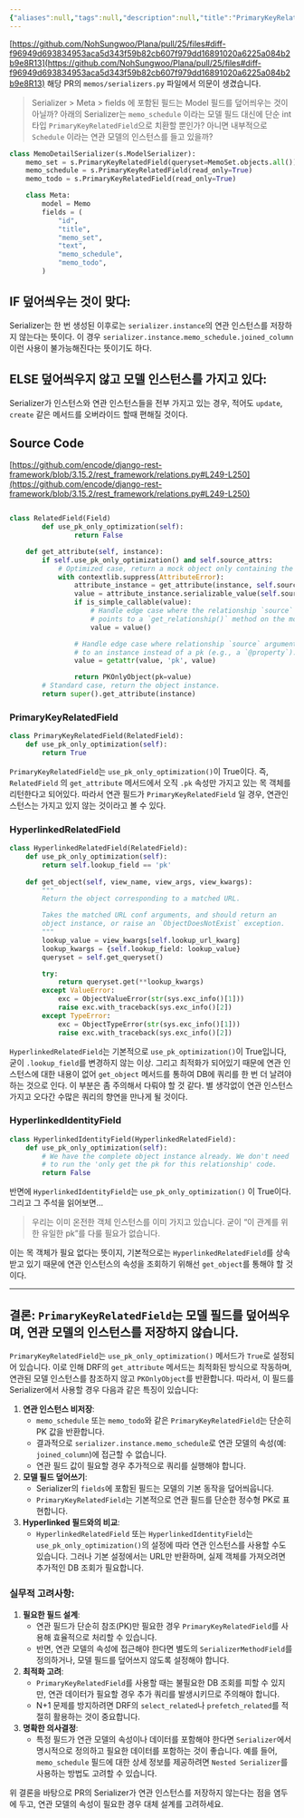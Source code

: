 ```yaml
---
{"aliases":null,"tags":null,"description":null,"title":"PrimaryKeyRelatedField는 모델 필드를 덮어씌우며, 연관 모델의 인스턴스를 저장하지 않습니다 {drf}","created":"2024-12-06T23:31:34","updated":"2024-12-06T23:35:26","dg-publish":true,"permalink":"/docs/PrimaryKeyRelatedField는 모델 필드를 덮어씌우며, 연관 모델의 인스턴스를 저장하지 않습니다 {drf}/","dgPassFrontmatter":true}
---
```


[https://github.com/NohSungwoo/Plana/pull/25/files#diff-f96949d693834953aca5d343f59b82cb607f979dd16891020a6225a084b2b9e8R13](https://github.com/NohSungwoo/Plana/pull/25/files#diff-f96949d693834953aca5d343f59b82cb607f979dd16891020a6225a084b2b9e8R13) 해당 PR의 `memos/serializers.py` 파일에서 의문이 생겼습니다.

> Serializer > Meta > fields 에 포함된 필드는 Model 필드를 덮어씌우는 것이 아닐까? 아래의 Serializer는 `memo_schedule` 이라는 모델 필드 대신에 단순 int 타입 `PrimaryKeyRelatedField`으로 치환할 뿐인가? 아니면 내부적으로 `Schedule` 이라는 연관 모델의 인스턴스를 들고 있을까?

```python
class MemoDetailSerializer(s.ModelSerializer):
    memo_set = s.PrimaryKeyRelatedField(queryset=MemoSet.objects.all())
    memo_schedule = s.PrimaryKeyRelatedField(read_only=True)
    memo_todo = s.PrimaryKeyRelatedField(read_only=True)

    class Meta:
        model = Memo
        fields = (
            "id",
            "title",
            "memo_set",
            "text",
            "memo_schedule",
            "memo_todo",
        )
```

## IF 덮어씌우는 것이 맞다:

Serializer는 한 번 생성된 이후로는 `serializer.instance`의 연관 인스턴스를 저장하지 않는다는 뜻이다. 이 경우 `serializer.instance.memo_schedule.joined_column` 이런 사용이 불가능해진다는 뜻이기도 하다.

## ELSE 덮어씌우지 않고 모델 인스턴스를 가지고 있다:

Serializer가 인스턴스와 연관 인스턴스들을 전부 가지고 있는 경우, 적어도 `update`, `create` 같은 메서드를 오버라이드 할때 편해질 것이다.

## Source Code

[https://github.com/encode/django-rest-framework/blob/3.15.2/rest_framework/relations.py#L249-L250](https://github.com/encode/django-rest-framework/blob/3.15.2/rest_framework/relations.py#L249-L250)

```python

class RelatedField(Field)
		def use_pk_only_optimization(self):
				return False

    def get_attribute(self, instance):
        if self.use_pk_only_optimization() and self.source_attrs:
            # Optimized case, return a mock object only containing the pk attribute.
            with contextlib.suppress(AttributeError):
                attribute_instance = get_attribute(instance, self.source_attrs[:-1])
                value = attribute_instance.serializable_value(self.source_attrs[-1])
                if is_simple_callable(value):
                    # Handle edge case where the relationship `source` argument
                    # points to a `get_relationship()` method on the model.
                    value = value()

                # Handle edge case where relationship `source` argument points
                # to an instance instead of a pk (e.g., a `@property`).
                value = getattr(value, 'pk', value)

                return PKOnlyObject(pk=value)
        # Standard case, return the object instance.
        return super().get_attribute(instance)

```

### PrimaryKeyRelatedField

```python
class PrimaryKeyRelatedField(RelatedField):
    def use_pk_only_optimization(self):
        return True
```

`PrimaryKeyRelatedField`는 `use_pk_only_optimization()`이 True이다. 즉, `RelatedField` 의 `get_attribute` 메서드에서 오직 `.pk` 속성만 가지고 있는 목 객체를 리턴한다고 되어있다. 따라서 연관 필드가 `PrimaryKeyRelatedField` 일 경우, 연관인스턴스는 가지고 있지 않는 것이라고 볼 수 있다.

### HyperlinkedRelatedField

```python
class HyperlinkedRelatedField(RelatedField):
    def use_pk_only_optimization(self):
        return self.lookup_field == 'pk'
        
    def get_object(self, view_name, view_args, view_kwargs):
        """
        Return the object corresponding to a matched URL.

        Takes the matched URL conf arguments, and should return an
        object instance, or raise an `ObjectDoesNotExist` exception.
        """
        lookup_value = view_kwargs[self.lookup_url_kwarg]
        lookup_kwargs = {self.lookup_field: lookup_value}
        queryset = self.get_queryset()

        try:
            return queryset.get(**lookup_kwargs)
        except ValueError:
            exc = ObjectValueError(str(sys.exc_info()[1]))
            raise exc.with_traceback(sys.exc_info()[2])
        except TypeError:
            exc = ObjectTypeError(str(sys.exc_info()[1]))
            raise exc.with_traceback(sys.exc_info()[2])
```

`HyperlinkedRelatedField`는 기본적으로 `use_pk_optimization()`이 True입니다, 굳이 `.lookup_field`를 변경하지 않는 이상. 그리고 최적화가 되어있기 때문에 연관 인스턴스에 대한 내용이 없어 `get_object` 메서드를 통하여 DB에 쿼리를 한 번 더 날려야 하는 것으로 인다. 이 부분은 좀 주의해서 다뤄야 할 것 같다. 별 생각없이 연관 인스턴스 가지고 오다간 수많은 쿼리의 향연을 만나게 될 것이다.

### HyperlinkedIdentityField

```python
class HyperlinkedIdentityField(HyperlinkedRelatedField):
    def use_pk_only_optimization(self):
        # We have the complete object instance already. We don't need
        # to run the 'only get the pk for this relationship' code.
        return False
```

반면에 `HyperlinkedIdentityField`는 `use_pk_only_optimization()` 이 True이다. 그리고 그 주석을 읽어보면…

> 우리는 이미 온전한 객체 인스턴스를 이미 가지고 있습니다. 굳이 “이 관계를 위한 유일한 pk”를 다룰 필요가 없습니다.

이는 목 객체가 필요 없다는 뜻이지, 기본적으로는 `HyperlinkedRelatedField`를 상속받고 있기 때문에 연관 인스턴스의 속성을 조회하기 위해선 `get_object`를 통해야 할 것이다.

---

## 결론: `PrimaryKeyRelatedField`는 모델 필드를 덮어씌우며, 연관 모델의 인스턴스를 저장하지 않습니다.

`PrimaryKeyRelatedField`는 `use_pk_only_optimization()` 메서드가 `True`로 설정되어 있습니다. 이로 인해 DRF의 `get_attribute` 메서드는 최적화된 방식으로 작동하며, 연관된 모델 인스턴스를 참조하지 않고 `PKOnlyObject`를 반환합니다. 따라서, 이 필드를 Serializer에서 사용할 경우 다음과 같은 특징이 있습니다:

1. **연관 인스턴스 비저장**:
    - `memo_schedule` 또는 `memo_todo`와 같은 `PrimaryKeyRelatedField`는 단순히 PK 값을 반환합니다.
    - 결과적으로 `serializer.instance.memo_schedule`로 연관 모델의 속성(예: `joined_column`)에 접근할 수 없습니다.
    - 연관 필드 값이 필요할 경우 추가적으로 쿼리를 실행해야 합니다.
2. **모델 필드 덮어쓰기**:
    - Serializer의 `fields`에 포함된 필드는 모델의 기본 동작을 덮어씌웁니다.
    - `PrimaryKeyRelatedField`는 기본적으로 연관 필드를 단순한 정수형 PK로 표현합니다.
3. **Hyperlinked 필드와의 비교**:
    - `HyperlinkedRelatedField` 또는 `HyperlinkedIdentityField`는 `use_pk_only_optimization()`의 설정에 따라 연관 인스턴스를 사용할 수도 있습니다. 그러나 기본 설정에서는 URL만 반환하며, 실제 객체를 가져오려면 추가적인 DB 조회가 필요합니다.

### 실무적 고려사항:

1. **필요한 필드 설계**:
    - 연관 필드가 단순히 참조(PK)만 필요한 경우 `PrimaryKeyRelatedField`를 사용해 효율적으로 처리할 수 있습니다.
    - 반면, 연관 모델의 속성에 접근해야 한다면 별도의 `SerializerMethodField`를 정의하거나, 모델 필드를 덮어쓰지 않도록 설정해야 합니다.
2. **최적화 고려**:
    - `PrimaryKeyRelatedField`를 사용할 때는 불필요한 DB 조회를 피할 수 있지만, 연관 데이터가 필요할 경우 추가 쿼리를 발생시키므로 주의해야 합니다.
    - N+1 문제를 방지하려면 DRF의 `select_related`나 `prefetch_related`를 적절히 활용하는 것이 중요합니다.
3. **명확한 의사결정**:
    - 특정 필드가 연관 모델의 속성이나 데이터를 포함해야 한다면 `Serializer`에서 명시적으로 정의하고 필요한 데이터를 포함하는 것이 좋습니다. 예를 들어, `memo_schedule` 필드에 대한 상세 정보를 제공하려면 `Nested Serializer`를 사용하는 방법도 고려할 수 있습니다.

위 결론을 바탕으로 PR의 Serializer가 연관 인스턴스를 저장하지 않는다는 점을 염두에 두고, 연관 모델의 속성이 필요한 경우 대체 설계를 고려하세요.
